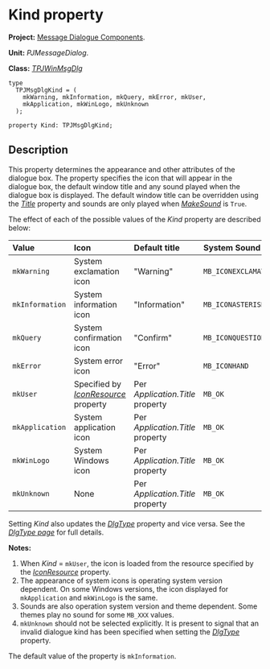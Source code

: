# Kind property #

**Project:** [Message Dialogue Components](MessageDialogComponents.md).

**Unit:** _PJMessageDialog_.

**Class:** _[TPJWinMsgDlg](TPJWinMsgDlg.md)_

```
type
  TPJMsgDlgKind = (
    mkWarning, mkInformation, mkQuery, mkError, mkUser,
    mkApplication, mkWinLogo, mkUnknown
  );

property Kind: TPJMsgDlgKind;
```

## Description ##

This property determines the appearance and other attributes of the dialogue box. The property specifies the icon that will appear in the dialogue box, the default window title and any sound played when the dialogue box is displayed. The default window title can be overridden using the _[Title](TPJWinMsgDlgTitle.md)_ property and sounds are only played when _[MakeSound](TPJWinMsgDlgMakeSound.md)_ is `True`.

The effect of each of the possible values of the _Kind_ property are described below:

| **Value** | **Icon** | **Default title** | **System Sound** |
|:----------|:---------|:------------------|:-----------------|
| `mkWarning` | System exclamation icon | "Warning" | `MB_ICONEXCLAMATION` |
| `mkInformation` | System information icon | "Information" | `MB_ICONASTERISK` |
| `mkQuery` | System confirmation icon | "Confirm" | `MB_ICONQUESTION` |
| `mkError` | System error icon | "Error" | `MB_ICONHAND` |
| `mkUser` | Specified by _[IconResource](TPJWinMsgDlgIconResource.md)_ property | Per _Application.Title_ property | `MB_OK` |
| `mkApplication` | System application icon | Per _Application.Title_ property | `MB_OK` |
| `mkWinLogo` | System Windows icon | Per _Application.Title_ property | `MB_OK` |
| `mkUnknown` | None | Per _Application.Title_ property | `MB_OK` |

Setting _Kind_ also updates the _[DlgType](TPJWinMsgDlgDlgType.md)_ property and vice versa. See the _[DlgType page](TPJWinMsgDlgDlgType.md)_ for full details.

**Notes:**

  1. When _Kind_ = `mkUser`, the icon is loaded from the resource specified by the _[IconResource](TPJWinMsgDlgIconResource.md)_ property.
  1. The appearance of system icons is operating system version dependent. On some Windows versions, the icon displayed for `mkApplication` and `mkWinLogo` is the same.
  1. Sounds are also operation system version and theme dependent. Some themes play no sound for some `MB_XXX` values.
  1. `mkUnknown` should not be selected explicitly. It is present to signal that an invalid dialogue kind has been specified when setting the _[DlgType](TPJWinMsgDlgDlgType.md)_ property.

The default value of the property is `mkInformation`.